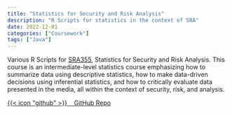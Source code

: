 ```yaml
---
title: "Statistics for Security and Risk Analysis"
description: "R Scripts for statistics in the context of SRA"
date: 2022-12-01
categories: ["Coursework"]
tags: ["Java"]
---
```

Various R Scripts for [SRA355](https://bulletins.psu.edu/search/?scontext=courses&search=sra+365), Statistics for Security and Risk Analysis. This course is an intermediate-level statistics course emphasizing how to summarize data using descriptive statistics, how to make data-driven decisions using inferential statistics, and how to critically evaluate data presented in the media, all within the context of security, risk, and analysis.

[{{< icon "github" >}}&nbsp;&nbsp;&nbsp;&nbsp;GitHub Repo](https://github.com/lfgberg/SRA365)
